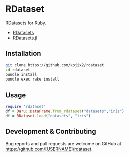 # RDataset

RDatasets for Ruby.
* [RDatasets](https://github.com/vincentarelbundock/Rdatasets)
* [RDatasets.jl](https://github.com/johnmyleswhite/RDatasets.jl)

## Installation

```bash
git clone https://github.com/kojix2/rdataset
cd rdataset
bundle install
bundle exec rake install
```

## Usage

```ruby
require 'rdataset'
df = Daru::DataFrame.from_rdataset("datasets","iris")
df = RDataset.load("datasets", "iris")
```

## Development & Contributing
Bug reports and pull requests are welcome on GitHub at https://github.com/[USERNAME]/rdataset.
